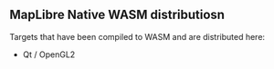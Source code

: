 ## MapLibre Native WASM distributiosn


Targets that have been compiled to WASM and are distributed here:
- Qt / OpenGL2

